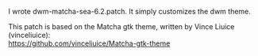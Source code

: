 I wrote dwm-matcha-sea-6.2.patch. It simply customizes the dwm theme.

This patch is based on the Matcha gtk theme, written by Vince Liuice (vinceliuice):  
https://github.com/vinceliuice/Matcha-gtk-theme
